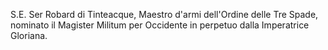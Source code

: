 S.E. Ser Robard di Tinteacque, Maestro d'armi dell'Ordine delle Tre Spade, nominato il Magister Militum per Occidente in perpetuo dalla Imperatrice Gloriana.